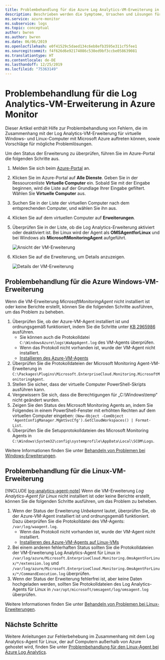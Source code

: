 ```yaml
---
title: Problembehandlung für die Azure Log Analytics-VM-Erweiterung in Azure Monitor | Microsoft-Dokumentation
description: Beschrieben werden die Symptome, Ursachen und Lösungen für die häufigsten Probleme, die bei der Log Analytics-Erweiterung für virtuelle Windows und Linux Azure-Computer auftreten.
ms.service: azure-monitor
ms.subservice: logs
ms.topic: conceptual
author: bwren
ms.author: bwren
ms.date: 06/06/2019
ms.openlocfilehash: e0f41529c5daed134c6eb8efb3595e311cf5fee1
ms.sourcegitcommit: f4f626d6e92174086c530ed9bf3ccbe058639081
ms.translationtype: HT
ms.contentlocale: de-DE
ms.lasthandoff: 12/25/2019
ms.locfileid: "75363149"
---
```

# <a name="troubleshooting-the-log-analytics-vm-extension-in-azure-monitor"></a>Problembehandlung für die Log Analytics-VM-Erweiterung in Azure Monitor
Dieser Artikel enthält Hilfe zur Problembehandlung von Fehlern, die im Zusammenhang mit der Log Analytics-VM-Erweiterung für virtuelle Windows- und Linux-Computer mit Microsoft Azure auftreten können, sowie Vorschläge für mögliche Problemlösungen.

Um den Status der Erweiterung zu überprüfen, führen Sie im Azure-Portal die folgenden Schritte aus.

1. Melden Sie sich beim [Azure-Portal](https://portal.azure.com) an.
2. Klicken Sie im Azure-Portal auf **Alle Dienste**. Geben Sie in der Ressourcenliste **Virtuelle Computer** ein. Sobald Sie mit der Eingabe beginnen, wird die Liste auf der Grundlage Ihrer Eingabe gefiltert. Wählen Sie **Virtuelle Computer** aus.
3. Suchen Sie in der Liste der virtuellen Computer nach dem entsprechenden Computer, und wählen Sie ihn aus.
3. Klicken Sie auf dem virtuellen Computer auf **Erweiterungen**.
4. Überprüfen Sie in der Liste, ob die Log Analytics-Erweiterung aktiviert oder deaktiviert ist.  Bei Linux wird der Agent als **OMSAgentforLinux** und bei Windows als **MicrosoftMonitoringAgent** aufgeführt.

   ![Ansicht der VM-Erweiterung](./media/vmext-troubleshoot/log-analytics-vmview-extensions.png)

4. Klicken Sie auf die Erweiterung, um Details anzuzeigen. 

   ![Details der VM-Erweiterung](./media/vmext-troubleshoot/log-analytics-vmview-extensiondetails.png)

## <a name="troubleshooting-azure-windows-vm-extension"></a>Problembehandlung für die Azure Windows-VM-Erweiterung

Wenn die VM-Erweiterung *MicrosoftMonitoringAgent* nicht installiert ist oder keine Berichte erstellt, können Sie die folgenden Schritte ausführen, um das Problem zu beheben.

1. Überprüfen Sie, ob der Azure-VM-Agent installiert ist und ordnungsgemäß funktioniert, indem Sie die Schritte unter [KB 2965986](https://support.microsoft.com/kb/2965986#mt1) ausführen.
   * Sie können auch die Protokolldatei `C:\WindowsAzure\logs\WaAppAgent.log` des VM-Agents überprüfen.
   * Wenn das Protokoll nicht vorhanden ist, wurde der VM-Agent nicht installiert.
   * [Installieren des Azure-VM-Agents](../../azure-monitor/learn/quick-collect-azurevm.md#enable-the-log-analytics-vm-extension)
2. Überprüfen Sie die Protokolldateien der Microsoft Monitoring Agent-VM-Erweiterung in `C:\Packages\Plugins\Microsoft.EnterpriseCloud.Monitoring.MicrosoftMonitoringAgent`.
3. Stellen Sie sicher, dass der virtuelle Computer PowerShell-Skripts ausführen kann.
4. Vergewissern Sie sich, dass die Berechtigungen für „C:\Windows\temp“ nicht geändert wurden.
5. Zeigen Sie den Status des Microsoft Monitoring Agents an, indem Sie Folgendes in einem PowerShell-Fenster mit erhöhten Rechten auf dem virtuellen Computer eingeben: `(New-Object -ComObject 'AgentConfigManager.MgmtSvcCfg').GetCloudWorkspaces() | Format-List`.
6. Überprüfen Sie die Setupprotokolldateien des Microsoft Monitoring Agents in `C:\Windows\System32\config\systemprofile\AppData\Local\SCOM\Logs`.

Weitere Informationen finden Sie unter [Behandeln von Problemen bei Windows-Erweiterungen](../../virtual-machines/extensions/oms-windows.md).

## <a name="troubleshooting-linux-vm-extension"></a>Problembehandlung für die Linux-VM-Erweiterung
[!INCLUDE [log-analytics-agent-note](../../../includes/log-analytics-agent-note.md)] 
Wenn die VM-Erweiterung *Log Analytics-Agent für Linux* nicht installiert ist oder keine Berichte erstellt, können Sie die folgenden Schritte ausführen, um das Problem zu beheben.

1. Wenn der Status der Erweiterung *Unbekannt* lautet, überprüfen Sie, ob der Azure-VM-Agent installiert ist und ordnungsgemäß funktioniert. Dazu überprüfen Sie die Protokolldatei des VM-Agents: `/var/log/waagent.log`.
   * Wenn das Protokoll nicht vorhanden ist, wurde der VM-Agent nicht installiert.
   * [Installieren des Azure-VM-Agents auf Linux-VMs](../../azure-monitor/learn/quick-collect-azurevm.md#enable-the-log-analytics-vm-extension)
2. Bei einem anderen fehlerhaften Status sollten Sie die Protokolldateien der VM-Erweiterung Log Analytics-Agent für Linux in `/var/log/azure/Microsoft.EnterpriseCloud.Monitoring.OmsAgentForLinux/*/extension.log` und `/var/log/azure/Microsoft.EnterpriseCloud.Monitoring.OmsAgentForLinux/*/CommandExecution.log` überprüfen.
3. Wenn der Status der Erweiterung fehlerfrei ist, aber keine Daten hochgeladen werden, sollten Sie Protokolldateien des Log Analytics-Agents für Linux in `/var/opt/microsoft/omsagent/log/omsagent.log` überprüfen.

Weitere Informationen finden Sie unter [Behandeln von Problemen bei Linux-Erweiterungen](../../virtual-machines/extensions/oms-linux.md).

## <a name="next-steps"></a>Nächste Schritte

Weitere Anleitungen zur Fehlerbehebung im Zusammenhang mit dem Log Analytics-Agent für Linux, der auf Computern außerhalb von Azure gehostet wird, finden Sie unter [Problembehandlung für den Linux-Agent bei Azure Log Analytics](agent-linux-troubleshoot.md).  

